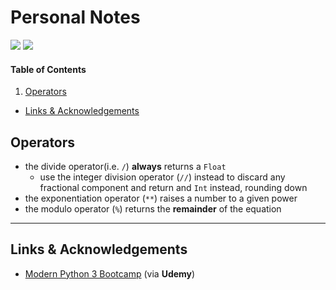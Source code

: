 # Personal Notes

[![](https://img.shields.io/badge/Modern%20Python%203%20Bootcamp-2020-DA5D58?logo=udemy)](https://www.udemy.com/course/the-modern-python3-bootcamp/) [![](https://img.shields.io/badge/Python-3.8.5-4473A4?logo=python)](#)

#### Table of Contents
1. [Operators](#operators)

- [Links & Acknowledgements](#links--acknowledgements)

## Operators
- the divide operator(i.e. `/`) **always** returns a `Float`
    - use the integer division operator (`//`) instead to discard any fractional component and return and `Int` instead, rounding down
- the exponentiation operator (`**`) raises a number to a given power
- the modulo operator (`%`) returns the **remainder** of the equation

---

## Links & Acknowledgements
- [Modern Python 3 Bootcamp](https://www.udemy.com/course/the-modern-python3-bootcamp/) (via **Udemy**)
